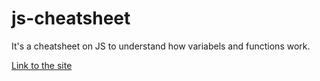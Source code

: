 # js-cheatsheet

It's a cheatsheet on JS to understand how variabels and functions work.

<a href="http://nycda.zone/arif67/js-cheatsheet/" target="_blank">Link to the site</a>
